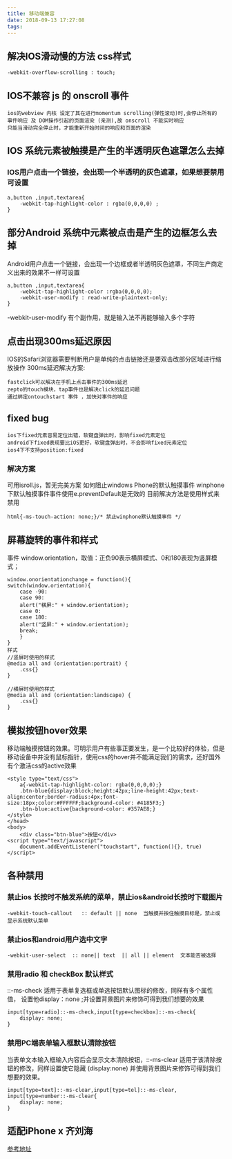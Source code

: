 ```yaml
---
title: 移动端兼容
date: 2018-09-13 17:27:08
tags:
---
```

## 解决IOS滑动慢的方法 css样式
```
-webkit-overflow-scrolling : touch;
```
## IOS不兼容 js 的 onscroll 事件
```
ios的webview 内核 设定了其在进行momentum scrolling(弹性滚动)时,会停止所有的 事件响应 及 DOM操作引起的页面渲染 (亲测),故 onscroll 不能实时响应  
只能当滑动完全停止时，才能重新开始时间的响应和页面的渲染
```
##  IOS 系统元素被触摸是产生的半透明灰色遮罩怎么去掉
### IOS用户点击一个链接，会出现一个半透明的灰色遮罩，如果想要禁用可设置
```
a,button ,input,textarea{
    -webkit-tap-highlight-color : rgba(0,0,0,0) ;
}
```
## 部分Android 系统中元素被点击是产生的边框怎么去掉
Android用户点击一个链接，会出现一个边框或者半透明灰色遮罩，不同生产商定义出来的效果不一样可设置
```
a,button ,input,textarea{
    -webkit-tap-highlight-color :rgba(0,0,0,0);
    -webkit-user-modify : read-write-plaintext-only;
}
```
-webkit-user-modify  有个副作用，就是输入法不再能够输入多个字符
## 点击出现300ms延迟原因 
IOS的Safari浏览器需要判断用户是单纯的点击链接还是要双击改部分区域进行缩放操作
300ms延迟解决方案:
```
fastclick可以解决在手机上点击事件的300ms延迟
zepto的touch模块，tap事件也是解决click的延迟问题
通过绑定ontouchstart 事件 ，加快对事件的响应
```

## fixed bug
```
ios下fixed元素容易定位出错，软键盘弹出时，影响fixed元素定位
android下fixed表现要比iOS更好，软键盘弹出时，不会影响fixed元素定位
ios4下不支持position:fixed
```
### 解决方案
可用isroll.js，暂无完美方案
如何阻止windows Phone的默认触摸事件
winphone下默认触摸事件事件使用e.preventDefault是无效的
目前解决方法是使用样式来禁用
```
html{-ms-touch-action: none;}/* 禁止winphone默认触摸事件 */
```
## 屏幕旋转的事件和样式
事件  window.orientation，取值：正负90表示横屏模式、0和180表现为竖屏模式；

```
window.onorientationchange = function(){
switch(window.orientation){
    case -90:
    case 90:
    alert("横屏:" + window.orientation);
    case 0:
    case 180:
    alert("竖屏:" + window.orientation);
    break;
    }
}
样式
//竖屏时使用的样式
@media all and (orientation:portrait) {
    .css{}
}

//横屏时使用的样式
@media all and (orientation:landscape) {
    .css{}
}
```
## 模拟按钮hover效果
移动端触摸按钮的效果。可明示用户有些事正要发生，是一个比较好的体验，但是移动设备中并没有鼠标指针，使用css的hover并不能满足我们的需求，还好国外有个激活css的active效果
```
<style type="text/css">
    a{-webkit-tap-highlight-color: rgba(0,0,0,0);}
    .btn-blue{display:block;height:42px;line-height:42px;text-align:center;border-radius:4px;font-size:18px;color:#FFFFFF;background-color: #4185F3;}
    .btn-blue:active{background-color: #357AE8;}
</style>
</head>
<body>
    <div class="btn-blue">按钮</div>
<script type="text/javascript">
    document.addEventListener("touchstart", function(){}, true)
</script>
```
## 各种禁用
### 禁止ios 长按时不触发系统的菜单，禁止ios&android长按时下载图片
```
-webkit-touch-callout   :: default || none  当触摸并按住触摸目标是，禁止或显示系统默认菜单
```
### 禁止ios和android用户选中文字
```
-webkit-user-select  :: none|| text  || all || element  文本能否被选择
```
### 禁用radio 和 checkBox  默认样式
::-ms-check  适用于表单复选框或单选按钮默认图标的修改，同样有多个属性值， 设置他display：none ;并设置背景图片来修饰可得到我们想要的效果
```
input[type=radio]::-ms-check,input[type=checkbox]::-ms-check{
    display: none;
}
```
### 禁用PC端表单输入框默认清除按钮
当表单文本输入框输入内容后会显示文本清除按钮，::-ms-clear 适用于该清除按钮的修改，同样设置使它隐藏 (display:none) 并使用背景图片来修饰可得到我们想要的效果。
```
input[type=text]::-ms-clear,input[type=tel]::-ms-clear,
input[type=number::-ms-clear{
    display: none;
}
```
## 适配iPhone x 齐刘海
[参考地址](https://www.qianduan.net/web-app-adapter-iphone-x/ )